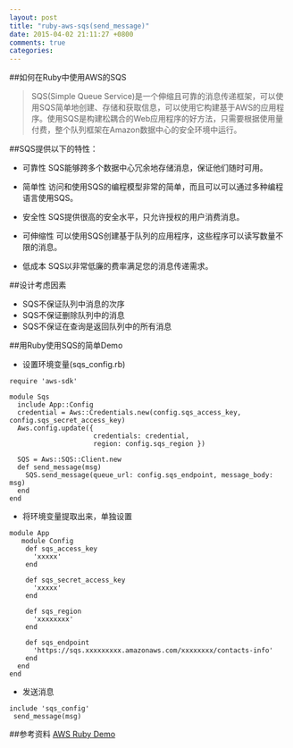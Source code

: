 ```yaml
---
layout: post
title: "ruby-aws-sqs(send_message)"
date: 2015-04-02 21:11:27 +0800
comments: true
categories: 
---
```

##如何在Ruby中使用AWS的SQS
>SQS(Simple Queue Service)是一个伸缩且可靠的消息传递框架，可以使用SQS简单地创建、存储和获取信息，可以使用它构建基于AWS的应用程序。使用SQS是构建松耦合的Web应用程序的好方法，只需要根据使用量付费，整个队列框架在Amazon数据中心的安全环境中运行。

##SQS提供以下的特性：
* 可靠性
SQS能够跨多个数据中心冗余地存储消息，保证他们随时可用。

* 简单性
访问和使用SQS的编程模型非常的简单，而且可以可以通过多种编程语言使用SQS。

* 安全性
SQS提供很高的安全水平，只允许授权的用户消费消息。

* 可伸缩性
可以使用SQS创建基于队列的应用程序，这些程序可以读写数量不限的消息。

* 低成本
SQS以非常低廉的费率满足您的消息传递需求。

##设计考虑因素
* SQS不保证队列中消息的次序
* SQS不保证删除队列中的消息
* SQS不保证在查询是返回队列中的所有消息


##用Ruby使用SQS的简单Demo
* 设置环境变量(sqs_config.rb)

``` 
require 'aws-sdk'

module Sqs
  include App::Config
  credential = Aws::Credentials.new(config.sqs_access_key, config.sqs_secret_access_key)
  Aws.config.update({
                     credentials: credential,
                     region: config.sqs_region })
  
  SQS = Aws::SQS::Client.new
  def send_message(msg)
    SQS.send_message(queue_url: config.sqs_endpoint, message_body: msg)
  end
end 
```


* 将环境变量提取出来，单独设置

```
module App
   module Config
    def sqs_access_key
      'xxxxx'
    end

    def sqs_secret_access_key
      'xxxxx'
    end

    def sqs_region
      'xxxxxxxx'
    end

    def sqs_endpoint
      'https://sqs.xxxxxxxxx.amazonaws.com/xxxxxxxx/contacts-info'
    end
  end
end
````

* 发送消息
```
include 'sqs_config'
 send_message(msg)
```
 
##参考资料
 [AWS Ruby Demo](http://blog.csdn.net/menxu_work/article/details/38296043)
   



